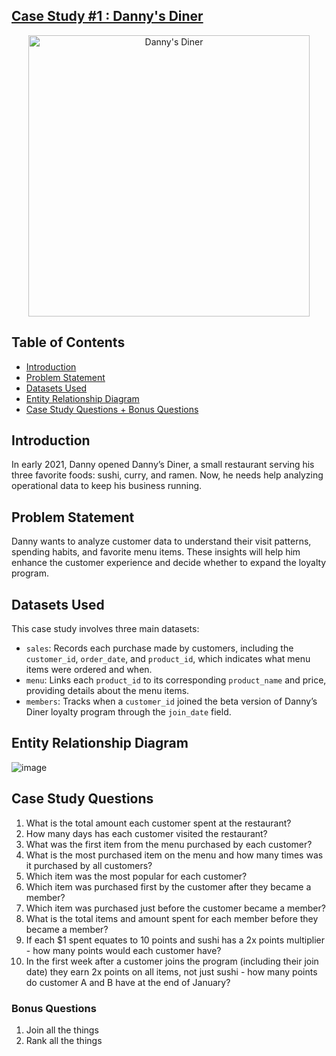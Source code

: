 ## [Case Study #1 : Danny's Diner](https://8weeksqlchallenge.com/case-study-1/)

<p align="center">
  <img src="https://8weeksqlchallenge.com/images/case-study-designs/1.png" alt="Danny's Diner" width="450" height="450">
</p>

## Table of Contents
- [Introduction](#introduction)
- [Problem Statement](#problem-statement)
- [Datasets Used](#datasets-used)
- [Entity Relationship Diagram](#entity-relationship-diagram)
- [Case Study Questions + Bonus Questions](#case-study-questions)

## Introduction
In early 2021, Danny opened Danny’s Diner, a small restaurant serving his three favorite foods: sushi, curry, and ramen. Now, he needs help analyzing operational data to keep his business running.

## Problem Statement
Danny wants to analyze customer data to understand their visit patterns, spending habits, and favorite menu items. These insights will help him enhance the customer experience and decide whether to expand the loyalty program.

## Datasets Used
This case study involves three main datasets:
- `sales`: Records each purchase made by customers, including the `customer_id`, `order_date`, and `product_id`, which indicates what menu items were ordered and when.
- `menu`: Links each `product_id` to its corresponding `product_name` and price, providing details about the menu items.
- `members`: Tracks when a `customer_id` joined the beta version of Danny’s Diner loyalty program through the `join_date` field.

## Entity Relationship Diagram
![image]()

## Case Study Questions
1. What is the total amount each customer spent at the restaurant?
2. How many days has each customer visited the restaurant?
3. What was the first item from the menu purchased by each customer?
4. What is the most purchased item on the menu and how many times was it purchased by all customers?
5. Which item was the most popular for each customer?
6. Which item was purchased first by the customer after they became a member?
7. Which item was purchased just before the customer became a member?
8. What is the total items and amount spent for each member before they became a member?
9. If each $1 spent equates to 10 points and sushi has a 2x points multiplier - how many points would each customer have?
10. In the first week after a customer joins the program (including their join date) they earn 2x points on all items, not       just sushi - how many points do customer A and B have at the end of January?
    
### Bonus Questions
1. Join all the things
2. Rank all the things
